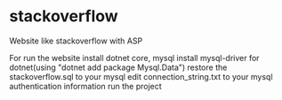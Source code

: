 # stackoverflow
Website like stackoverflow with ASP

For run the website
install dotnet core, mysql
install mysql-driver for dotnet(using "dotnet add package Mysql.Data")
restore the stackoverflow.sql to your mysql
edit connection_string.txt to your mysql authentication information
run the project